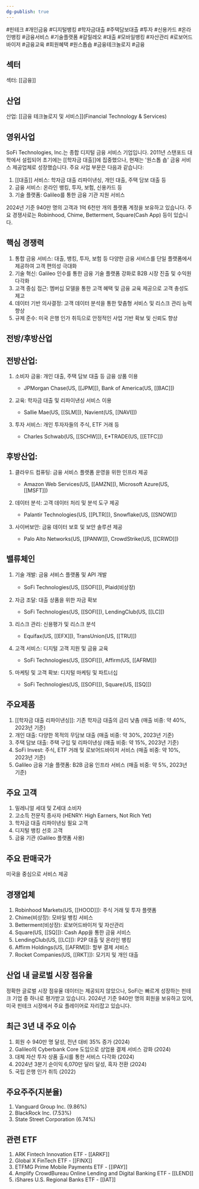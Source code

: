 ```yaml
---
dg-publish: true
---
```

#핀테크 #개인금융 #디지털뱅킹 #학자금대출 #주택담보대출 #투자 #신용카드 #온라인뱅킹 #금융서비스 #기술플랫폼 #갈릴레오 #대출 #모바일뱅킹 #자산관리 #로보어드바이저 #금융교육 #회원혜택 #원스톱숍 #금융테크놀로지 #금융

## 섹터

섹터: [[금융]]

## 산업

산업: [[금융 테크놀로지 및 서비스]](Financial Technology & Services)

## 영위사업

SoFi Technologies, Inc.는 종합 디지털 금융 서비스 기업입니다. 2011년 스탠포드 대학에서 설립되어 초기에는 [[학자금 대출]]에 집중했으나, 현재는 '원스톱 숍' 금융 서비스 제공업체로 성장했습니다. 주요 사업 부문은 다음과 같습니다:

1. [[대출]] 서비스: 학자금 대출 리파이낸싱, 개인 대출, 주택 담보 대출 등
2. 금융 서비스: 온라인 뱅킹, 투자, 보험, 신용카드 등
3. 기술 플랫폼: Galileo를 통한 금융 기관 지원 서비스

2024년 기준 940만 명의 고객과 1억 6천만 개의 플랫폼 계정을 보유하고 있습니다. 주요 경쟁사로는 Robinhood, Chime, Betterment, Square(Cash App) 등이 있습니다.

## 핵심 경쟁력

1. 통합 금융 서비스: 대출, 뱅킹, 투자, 보험 등 다양한 금융 서비스를 단일 플랫폼에서 제공하여 고객 편의성 극대화
2. 기술 혁신: Galileo 인수를 통한 금융 기술 플랫폼 강화로 B2B 시장 진출 및 수익원 다각화
3. 고객 중심 접근: 멤버십 모델을 통한 고객 혜택 및 금융 교육 제공으로 고객 충성도 제고
4. 데이터 기반 의사결정: 고객 데이터 분석을 통한 맞춤형 서비스 및 리스크 관리 능력 향상
5. 규제 준수: 미국 은행 인가 취득으로 안정적인 사업 기반 확보 및 신뢰도 향상

## 전방/후방산업

## 전방산업:

1. 소비자 금융: 개인 대출, 주택 담보 대출 등 금융 상품 이용
    
    - JPMorgan Chase(US, [[JPM]]), Bank of America(US, [[BAC]])
    
2. 교육: 학자금 대출 및 리파이낸싱 서비스 이용
    
    - Sallie Mae(US, [[SLM]]), Navient(US, [[NAVI]])
    
3. 투자 서비스: 개인 투자자들의 주식, ETF 거래 등
    
    - Charles Schwab(US, [[SCHW]]), E*TRADE(US, [[ETFC]])
    

## 후방산업:

1. 클라우드 컴퓨팅: 금융 서비스 플랫폼 운영을 위한 인프라 제공
    
    - Amazon Web Services(US, [[AMZN]]), Microsoft Azure(US, [[MSFT]])
    
2. 데이터 분석: 고객 데이터 처리 및 분석 도구 제공
    
    - Palantir Technologies(US, [[PLTR]]), Snowflake(US, [[SNOW]])
    
3. 사이버보안: 금융 데이터 보호 및 보안 솔루션 제공
    
    - Palo Alto Networks(US, [[PANW]]), CrowdStrike(US, [[CRWD]])
    

## 밸류체인

1. 기술 개발: 금융 서비스 플랫폼 및 API 개발
    
    - SoFi Technologies(US, [[SOFI]]), Plaid(비상장)
    
2. 자금 조달: 대출 상품을 위한 자금 확보
    
    - SoFi Technologies(US, [[SOFI]]), LendingClub(US, [[LC]])
    
3. 리스크 관리: 신용평가 및 리스크 분석
    
    - Equifax(US, [[EFX]]), TransUnion(US, [[TRU]])
    
4. 고객 서비스: 디지털 고객 지원 및 금융 교육
    
    - SoFi Technologies(US, [[SOFI]]), Affirm(US, [[AFRM]])
    
5. 마케팅 및 고객 확보: 디지털 마케팅 및 파트너십
    
    - SoFi Technologies(US, [[SOFI]]), Square(US, [[SQ]])
    

## 주요제품

1. [[학자금 대출 리파이낸싱]]: 기존 학자금 대출의 금리 낮춤 (매출 비중: 약 40%, 2023년 기준)
2. 개인 대출: 다양한 목적의 무담보 대출 (매출 비중: 약 30%, 2023년 기준)
3. 주택 담보 대출: 주택 구입 및 리파이낸싱 (매출 비중: 약 15%, 2023년 기준)
4. SoFi Invest: 주식, ETF 거래 및 로보어드바이저 서비스 (매출 비중: 약 10%, 2023년 기준)
5. Galileo 금융 기술 플랫폼: B2B 금융 인프라 서비스 (매출 비중: 약 5%, 2023년 기준)

## 주요 고객

1. 밀레니얼 세대 및 Z세대 소비자
2. 고소득 전문직 종사자 (HENRY: High Earners, Not Rich Yet)
3. 학자금 대출 리파이낸싱 필요 고객
4. 디지털 뱅킹 선호 고객
5. 금융 기관 (Galileo 플랫폼 사용)

## 주요 판매국가

미국을 중심으로 서비스 제공

## 경쟁업체

1. Robinhood Markets(US, [[HOOD]]): 주식 거래 및 투자 플랫폼
2. Chime(비상장): 모바일 뱅킹 서비스
3. Betterment(비상장): 로보어드바이저 및 자산관리
4. Square(US, [[SQ]]): Cash App을 통한 금융 서비스
5. LendingClub(US, [[LC]]): P2P 대출 및 온라인 뱅킹
6. Affirm Holdings(US, [[AFRM]]): 할부 결제 서비스
7. Rocket Companies(US, [[RKT]]): 모기지 및 개인 대출

## 산업 내 글로벌 시장 점유율

정확한 글로벌 시장 점유율 데이터는 제공되지 않았으나, SoFi는 빠르게 성장하는 핀테크 기업 중 하나로 평가받고 있습니다. 2024년 기준 940만 명의 회원을 보유하고 있어, 미국 핀테크 시장에서 주요 플레이어로 자리잡고 있습니다.

## 최근 3년 내 주요 이슈

1. 회원 수 940만 명 달성, 전년 대비 35% 증가 (2024)
2. Galileo의 Cyberbank Core 도입으로 상업용 결제 서비스 강화 (2024)
3. 대체 자산 투자 상품 출시를 통한 서비스 다각화 (2024)
4. 2024년 3분기 순이익 6,070만 달러 달성, 흑자 전환 (2024)
5. 국립 은행 인가 취득 (2022)

## 주요주주(지분율)

1. Vanguard Group Inc. (9.86%)
2. BlackRock Inc. (7.53%)
3. State Street Corporation (6.74%)

## 관련 ETF

1. ARK Fintech Innovation ETF - [[ARKF]]
2. Global X FinTech ETF - [[FINX]]
3. ETFMG Prime Mobile Payments ETF - [[IPAY]]
4. Amplify CrowdBureau Online Lending and Digital Banking ETF - [[LEND]]
5. iShares U.S. Regional Banks ETF - [[IAT]]